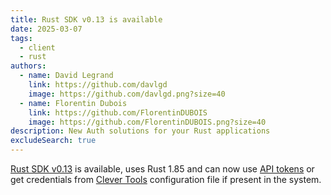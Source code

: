 ```yaml
---
title: Rust SDK v0.13 is available
date: 2025-03-07
tags:
  - client
  - rust
authors:
  - name: David Legrand
    link: https://github.com/davlgd
    image: https://github.com/davlgd.png?size=40
  - name: Florentin Dubois
    link: https://github.com/FlorentinDUBOIS
    image: https://github.com/FlorentinDUBOIS.png?size=40
description: New Auth solutions for your Rust applications
excludeSearch: true
---
```


[Rust SDK v0.13](https://github.com/CleverCloud/clevercloud-sdk-rust/releases/tag/v0.13.1) is available, uses Rust 1.85 and can now use [API tokens](/api/howto/) or get credentials from [Clever Tools](https://github.com/CleverCloud/clever-tools/) configuration file if present in the system.
